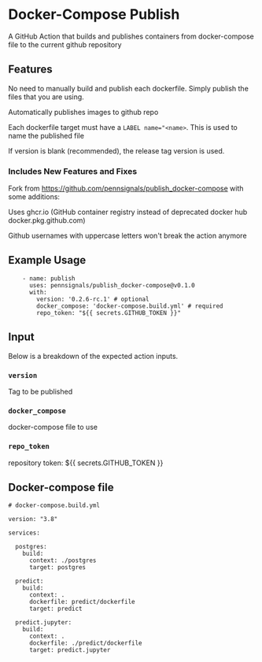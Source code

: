 # Docker-Compose Publish

A GitHub Action that builds and publishes containers from docker-compose file to the current github repository

## Features

No need to manually build and publish each dockerfile. Simply publish the files that you are using.

Automatically publishes images to github repo

Each dockerfile target must have a `LABEL name="<name>`. This is used to name the published file

If version is blank (recommended), the release tag version is used.

### Includes New Features and Fixes 
Fork from https://github.com/pennsignals/publish_docker-compose with some additions:

Uses ghcr.io (GitHub container registry instead of deprecated docker hub docker.pkg.github.com)

Github usernames with uppercase letters won't break the action anymore

## Example Usage
```
    - name: publish
      uses: pennsignals/publish_docker-compose@v0.1.0
      with:
        version: '0.2.6-rc.1' # optional
        docker_compose: 'docker-compose.build.yml' # required
        repo_token: "${{ secrets.GITHUB_TOKEN }}"
```

## Input

Below is a breakdown of the expected action inputs.

### `version`

Tag to be published


### `docker_compose`

docker-compose file to use

### `repo_token`

repository token: ${{ secrets.GITHUB_TOKEN }}

## Docker-compose file
```
# docker-compose.build.yml

version: "3.8"

services:

  postgres:
    build:
      context: ./postgres
      target: postgres

  predict:
    build:
      context: .
      dockerfile: predict/dockerfile
      target: predict

  predict.jupyter:
    build:
      context: .
      dockerfile: ./predict/dockerfile
      target: predict.jupyter
```

